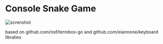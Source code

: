 # Console Snake Game
![screnshot](https://s10.gifyu.com/images/So4SN.gif)

based on github.com/nsf/termbox-go and github.com/eiannone/keyboard libralies
